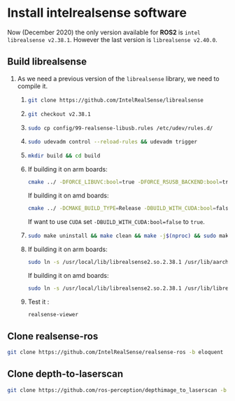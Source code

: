 # Install intelrealsense software

Now (December 2020) the only version available for **ROS2** is `intel librealsense v2.38.1`. However the last version is  `librealsense v2.40.0`. 



## Build librealsense

1. As we need a previous version of the `librealsense` library, we need to compile it.

   1. ```bash
      git clone https://github.com/IntelRealSense/librealsense
      ```

   2. ```bash
      git checkout v2.38.1   
      ```

   3. ```bash
      sudo cp config/99-realsense-libusb.rules /etc/udev/rules.d/
      ```

   4. ```bash
      sudo udevadm control --reload-rules && udevadm trigger
      ```

   5. ```bash
      mkdir build && cd build
      ```

   6. If building it on arm boards:

      ```bash
      cmake ../ -DFORCE_LIBUVC:bool=true -DFORCE_RSUSB_BACKEND:bool=true -DCMAKE_BUILD_TYPE=Release -DBUILD_WITH_CUDA:bool=false -DBUILD_PYTHON_BINDINGS=bool:true
      ```

      If building it on amd boards:

      ```bash
      cmake ../ -DCMAKE_BUILD_TYPE=Release -DBUILD_WITH_CUDA:bool=false -DBUILD_PYTHON_BINDINGS=bool:true
      ```

      If want to use  `CUDA` set `-DBUILD_WITH_CUDA:bool=false` to `true`.

   7. ```bash
      sudo make uninstall && make clean && make -j$(nproc) && sudo make install
      ```

   8. If building it on arm boards:

      ```bash
      sudo ln -s /usr/local/lib/librealsense2.so.2.38.1 /usr/lib/aarch64-linux-gnu/librealsense2.so
      ```

      If building it on amd boards:

      ```bash
      sudo ln -s /usr/local/lib/librealsense2.so.2.38.1 /usr/lib/librealsense2.so
      ```

   9. Test it : 

      ```bash
      realsense-viewer
      ```

      

## Clone realsense-ros 

```bash
git clone https://github.com/IntelRealSense/realsense-ros -b eloquent
```



## Clone depth-to-laserscan 

```bash
git clone https://github.com/ros-perception/depthimage_to_laserscan -b foxy-devel
```



